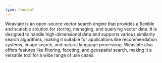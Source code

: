 ```yaml
---
type: Concept
---
```


Weaviate is an open-source vector search engine that provides a flexible and scalable solution for storing, managing, and querying vector data. It is designed to handle high-dimensional data and supports various similarity search algorithms, making it suitable for applications like recommendation systems, image search, and natural language processing. Weaviate also offers features like filtering, faceting, and geospatial search, making it a versatile tool for a wide range of use cases.